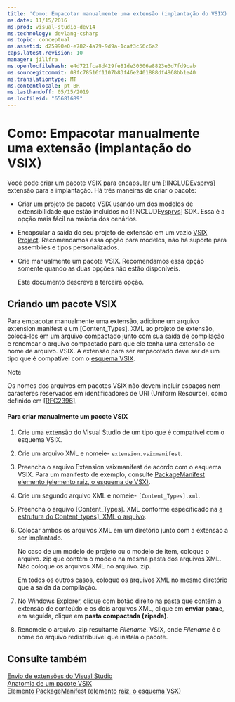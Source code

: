 ```yaml
---
title: 'Como: Empacotar manualmente uma extensão (implantação do VSIX) | Microsoft Docs'
ms.date: 11/15/2016
ms.prod: visual-studio-dev14
ms.technology: devlang-csharp
ms.topic: conceptual
ms.assetid: d25990e0-e782-4a79-9d9a-1caf3c56c6a2
caps.latest.revision: 10
manager: jillfra
ms.openlocfilehash: e4d721fca8d429fe81de30306a8823e3d7fd9cab
ms.sourcegitcommit: 08fc78516f1107b83f46e2401888df4868bb1e40
ms.translationtype: MT
ms.contentlocale: pt-BR
ms.lasthandoff: 05/15/2019
ms.locfileid: "65681689"
---
```

# <a name="how-to-manually-package-an-extension-vsix-deployment"></a>Como: Empacotar manualmente uma extensão (implantação do VSIX)
Você pode criar um pacote VSIX para encapsular um [!INCLUDE[vsprvs](../includes/vsprvs-md.md)] extensão para a implantação. Há três maneiras de criar o pacote:  
  
- Criar um projeto de pacote VSIX usando um dos modelos de extensibilidade que estão incluídos no [!INCLUDE[vsprvs](../includes/vsprvs-md.md)] SDK. Essa é a opção mais fácil na maioria dos cenários.  
  
- Encapsular a saída do seu projeto de extensão em um vazio [VSIX Project](../extensibility/vsix-project-template.md). Recomendamos essa opção para modelos, não há suporte para assemblies e tipos personalizados.  
  
- Crie manualmente um pacote VSIX. Recomendamos essa opção somente quando as duas opções não estão disponíveis.  
  
  Este documento descreve a terceira opção.  
  
## <a name="creating-a-vsix-package"></a>Criando um pacote VSIX  
 Para empacotar manualmente uma extensão, adicione um arquivo extension.manifest e um [Content_Types]. XML ao projeto de extensão, colocá-los em um arquivo compactado junto com sua saída de compilação e renomear o arquivo compactado para que ele tenha uma extensão de nome de arquivo. VSIX. A extensão para ser empacotado deve ser de um tipo que é compatível com o [esquema VSIX](https://msdn.microsoft.com/76e410ec-b1fb-4652-ac98-4a4c52e09a2b).  
  
> [!NOTE]
> Os nomes dos arquivos em pacotes VSIX não devem incluir espaços nem caracteres reservados em identificadores de URI (Uniform Resource), como definido em [ \[RFC2396\]](http://go.microsoft.com/fwlink/?LinkId=90339).  
  
#### <a name="to-manually-create-a-vsix-package"></a>Para criar manualmente um pacote VSIX  
  
1. Crie uma extensão do Visual Studio de um tipo que é compatível com o esquema VSIX.  
  
2. Crie um arquivo XML e nomeie- `extension.vsixmanifest`.  
  
3. Preencha o arquivo Extension vsixmanifest de acordo com o esquema VSIX. Para um manifesto de exemplo, consulte [PackageManifest elemento (elemento raiz, o esquema de VSX)](https://msdn.microsoft.com/f8ae42ba-775a-4d2b-976a-f556e147f187).  
  
4. Crie um segundo arquivo XML e nomeie- `[Content_Types].xml`.  
  
5. Preencha o arquivo [Content_Types]. XML conforme especificado na [a estrutura do Content_types\]. XML o arquivo](../extensibility/the-structure-of-the-content-types-dot-xml-file.md).  
  
6. Colocar ambos os arquivos XML em um diretório junto com a extensão a ser implantado.  
  
     No caso de um modelo de projeto ou o modelo de item, coloque o arquivo. zip que contém o modelo na mesma pasta dos arquivos XML. Não coloque os arquivos XML no arquivo. zip.  
  
     Em todos os outros casos, coloque os arquivos XML no mesmo diretório que a saída da compilação.  
  
7. No Windows Explorer, clique com botão direito na pasta que contém a extensão de conteúdo e os dois arquivos XML, clique em **enviar para**e, em seguida, clique em **pasta compactada (zipada)**.  
  
8. Renomeie o arquivo. zip resultante *Filename*. VSIX, onde *Filename* é o nome do arquivo redistribuível que instala o pacote.  
  
## <a name="see-also"></a>Consulte também  
 [Envio de extensões do Visual Studio](../extensibility/shipping-visual-studio-extensions.md)   
 [Anatomia de um pacote VSIX](../extensibility/anatomy-of-a-vsix-package.md)   
 [Elemento PackageManifest (elemento raiz, o esquema VSX)](https://msdn.microsoft.com/f8ae42ba-775a-4d2b-976a-f556e147f187)